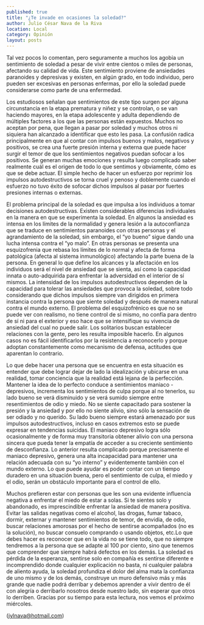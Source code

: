```yaml
---
published: true
title: "¿Te invade en ocasiones la soledad?"
author: Julio César Nava de la Riva
location: Local
category: Opinión
layout: posts
---
```


Tal vez pocos lo comentan, pero seguramente a muchos los agobia un sentimiento de soledad a pesar de vivir entre cientos o miles de personas, afectando su calidad de vida. Este sentimiento proviene de ansiedades paranoides y depresivas y existen, en algún grado, en todo individuo, pero pueden ser excesivas en personas enfermas, por ello la soledad puede considerarse como parte de una enfermedad.

Los estudiosos señalan que sentimientos de este tipo surgen por alguna circunstancia en la etapa prematura y niñez y se controlan, o se van haciendo mayores, en la etapa adolescente y adulta dependiendo de múltiples factores a los que las personas están expuestos. Muchos no aceptan por pena, que llegan a pasar por soledad y muchos otros ni siquiera han alcanzado a identificar que esto les pasa. La confusión radica principalmente en que al contar con impulsos buenos y malos, negativos y positivos, se crea una fuerte presión interna y externa que puede hacer surgir el temor de que los sentimientos negativos puedan sofocar a los positivos. Se generan muchas emociones y resulta luego complicado saber realmente cuál es el origen de todo lo que sentimos y obviamente, cómo es que se debe actuar. El simple hecho de hacer un esfuerzo por reprimir los impulsos autodestructivos se torna cruel y penoso y doblemente cuando el esfuerzo no tuvo éxito de sofocar dichos impulsos al pasar por fuertes presiones internas o externas.

El problema principal de la soledad es que impulsa a los individuos a tomar decisiones autodestructivas. Existen considerables diferencias individuales en la manera en que se experimenta la soledad. En algunos la ansiedad es intensa en los límites de la normalidad y genera lesión a la autoconfianza que se traduce en sentimientos paranoides con otras personas y el agrandamiento de la soledad, sin embargo, el “yo bueno” sigue dando una lucha intensa contra el “yo malo”. En otras personas se presenta una esquizofrenia que rebasa los límites de lo normal y afecta de forma patológica (afecta al sistema inmunológico) afectando la parte buena de la persona. En general lo que define los alcances y la afectación en los individuos será el nivel de ansiedad que se sienta, así como la capacidad innata o auto-adquirida para enfrentar la adversidad en el interior de sí mismos. La intensidad de los impulsos autodestructivos dependen de la capacidad para tolerar las ansiedades que provoca la soledad, sobre todo considerando que dichos impulsos siempre van dirigidos en primera instancia contra la persona que siente soledad y después de manera natural contra el mundo externo. El problema del esquizofrénico es que no se puede ver con realismo, no tiene control de sí mismo, no confía para dentro de sí ni para el exterior y eso hace que se intensifique su vivencia de ansiedad del cual no puede salir. Los solitarios buscan establecer relaciones con la gente, pero les resulta imposible hacerlo. En algunos casos no es fácil identificarlos por la resistencia a reconocerlo y porque adoptan constantemente como mecanismo de defensa, actitudes que aparentan lo contrario. 

Lo que debe hacer una persona que se encuentra en esta situación es entender que debe lograr dejar de lado la idealización y ubicarse en una realidad, tomar conciencia que la realidad está lejana de la perfección. Mantener la idea de lo perfecto conduce a sentimientos maniaco - depresivos, incrementa los sentimientos de culpa porque al no tenerlos, su lado bueno se verá disminuido y se verá sumido siempre entre resentimientos de odio y miedo. No se siente capacitado para sostener la presión y la ansiedad y por ello no siente alivio, sino sólo la sensación de ser odiado y no querido. Su lado bueno siempre estará amenazado por sus impulsos autodestructivos, incluso en casos extremos esto se puede expresar en tendencias suicidas. El maniaco depresivo logra sólo ocasionalmente y de forma muy transitoria obtener alivio con una persona sincera que pueda tener la empatía de acceder a su creciente sentimiento de desconfianza. Lo anterior resulta complicado porque precisamente el maniaco depresivo, genera una alta incapacidad para mantener una relación adecuada con su “yo interno” y evidentemente también con el mundo externo. Lo que puede ayudar es poder contar con un tiempo duradero en una situación buena, pero el sentimiento de culpa, el miedo y el odio, serán un obstáculo importante para el control de ello.

Muchos prefieren estar con personas que les son una evidente influencia negativa a enfrentar el miedo de estar a solas. Si te sientes solo y abandonado, es imprescindible enfrentar la ansiedad de manera positiva. Evitar las salidas negativas como el alcohol, las drogas, fumar tabaco, dormir, externar y mantener sentimientos de temor, de envidia, de odio, buscar relaciones amorosas por el hecho de sentirse acompañados (no es la solución), no buscar consuelo comprando o usando objetos, etc.Lo que debes hacer es reconocer que en la vida no se tiene todo, que no siempre tendremos a la persona que se adapte al 100 por ciento, sino que tenemos que comprender que siempre habrá defectos en los demás. La soledad es pérdida de la esperanza, sentirse solo en compañía es sentirse diferente e incomprendido donde cualquier explicación no basta, ni cualquier palabra de aliento ayuda, la soledad profundiza el dolor del alma mata la confianza de uno mismo y de los demás, construye un muro defensivo más y más grande que nadie podrá derribar y debemos aprender a vivir dentro de él con alegría o derribarlo nosotros desde nuestro lado, sin esperar que otros lo derriben. Gracias por su tiempo para esta lectura, nos vemos el próximo miércoles. 

(jylnava@hotmail.com)
